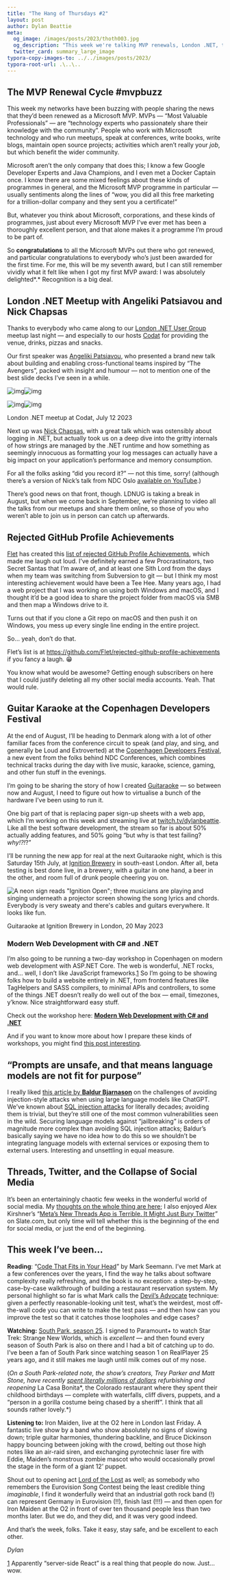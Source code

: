 ```yaml
---
title: "The Hang of Thursdays #2"
layout: post
author: Dylan Beattie
meta:
  og_image: /images/posts/2023/thoth003.jpg
  og_description: "This week we're talking MVP renewals, London .NET, taking Guitaraoke to Denmark, rejected GitHub profile achievements, and social media going into meltdown."
  twitter_card: summary_large_image
typora-copy-images-to: ../../images/posts/2023/
typora-root-url: .\..\..
---
```


## The MVP Renewal Cycle #mvpbuzz

This week my networks have been buzzing with people sharing the news that they’d been renewed as a Microsoft MVP. MVPs — “Most Valuable Professionals” — are “technology experts who passionately share their knowledge with the community”. People who work with Microsoft technology and who run meetups, speak at conferences, write books, write blogs, maintain open source projects; activities which aren’t really your *job*, but which benefit the wider community.

Microsoft aren’t the only company that does this; I know a few Google Developer Experts and Java Champions, and I even met a Docker Captain once. I know there are some mixed feelings about these kinds of programmes in general, and the Microsoft MVP programme in particular — usually sentiments along the lines of “wow, you did all this free marketing for a trillion-dollar company and they sent you a certificate!”

But, whatever you think about Microsoft, corporations, and these kinds of programmes, just about every Microsoft MVP I’ve ever met has been a thoroughly excellent person, and that alone makes it a programme I’m proud to be part of.

So **congratulations** to all the Microsoft MVPs out there who got renewed, and particular congratulations to everybody who’s just been awarded for the first time. For me, this will be my seventh award, but I can still remember vividly what it felt like when I got my first MVP award: I was absolutely delighted*.* Recognition is a big deal.

## London .NET Meetup with Angeliki Patsiavou and Nick Chapsas

Thanks to everybody who came along to our [London .NET User Group](https://www.meetup.com/london-net-user-group/) meetup last night — and especially to our hosts [Codat](https://www.codat.io/) for providing the venue, drinks, pizzas and snacks. 

Our first speaker was [Angeliki Patsiavou](https://twitter.com/a_patsiavou?lang=en-GB), who presented a brand new talk about building and enabling cross-functional teams inspired by “The Avengers”, packed with insight and humour — not to mention one of the best slide decks I’ve seen in a while.

![img](/images/posts/2023/substack-f225516e-5b2d-4a2d-9cc1-b97af6d3aa15_6000x3368.jpeg)![img](/images/posts/2023/substack-2a1d8c87-8f43-4a14-b1b4-919b365eea4b_6000x3368.jpeg)

![img](/images/posts/2023/substack-c0fcfc97-9944-40f6-ae23-7d89988681c5_6000x3368.jpeg)![img](/images/posts/2023/substack-1600c0ea-8fd3-4dcf-8965-7d9078139f13_6000x3368.jpeg)

London .NET meetup at Codat, July 12 2023

Next up was [Nick Chapsas](https://www.youtube.com/@nickchapsas), with a great talk which was ostensibly about logging in .NET, but actually took us on a deep dive into the gritty internals of how strings are managed by the .NET runtime and how something as seemingly innocuous as formatting your log messages can actually have a big impact on your application’s performance and memory consumption.

For all the folks asking “did you record it?” — not this time, sorry! (although there’s a version of Nick’s talk from NDC Oslo [available on YouTube](https://www.youtube.com/watch?v=NlBjVJPkT6M).)

There’s good news on that front, though. LDNUG is taking a break in August, but when we come back in September, we’re planning to video all the talks from our meetups and share them online, so those of you who weren’t able to join us in person can catch up afterwards.

## Rejected GitHub Profile Achievements

[Flet](https://github.com/Flet) has created this [list of rejected GitHub Profile Achievements](https://github.com/Flet/rejected-github-profile-achievements), which made me laugh out loud. I’ve definitely earned a few Procrastinators, two Secret Santas that I’m aware of, and at least one Sith Lord from the days when my team was switching from Subversion to git — but I think my most interesting achievement would have been a Tee Hee. Many years ago, I had a web project that I was working on using both Windows and macOS, and I thought it’d be a good idea to share the project folder from macOS via SMB and then map a Windows drive to it. 

Turns out that if you clone a Git repo on macOS and then push it on Windows, you mess up every single line ending in the entire project. 

So… yeah, don’t do that.

Flet’s list is at https://github.com/Flet/rejected-github-profile-achievements if you fancy a laugh. 😁

You know what would be awesome? Getting enough subscribers on here that I could justify deleting all my other social media accounts. Yeah. That would rule.

## Guitar Karaoke at the Copenhagen Developers Festival

At the end of August, I’ll be heading to Denmark along with a lot of other familiar faces from the conference circuit to speak (and play, and sing, and generally be Loud and Extroverted) at the [Copenhagen Developers Festival](https://cphdevfest.com/), a new event from the folks behind NDC Conferences, which combines technical tracks during the day with live music, karaoke, science, gaming, and other fun stuff in the evenings.

I’m going to be sharing the story of how I created [Guitaraoke](https://guitaraoke.live/) — so between now and August, I need to figure out how to virtualise a bunch of the hardware I’ve been using to run it.

One big part of that is replacing paper sign-up sheets with a web app, which I’m working on this week and streaming live at [twitch.tv/dylanbeattie](https://www.twitch.tv/videos/1869840548). Like all the best software development, the stream so far is about 50% actually adding features, and 50% going “but why is that test failing? *why!?!*?”

I’ll be running the new app for real at the next Guitaraoke night, which is this Saturday 15th July, at [Ignition Brewery](https://ignition.beer/) in south-east London. After all, beta testing is best done live, in a brewery, with a guitar in one hand, a beer in the other, and room full of drunk people cheering you on.

![A neon sign reads "Ignition Open"; three musicians are playing and singing underneath a projector screen showing the song lyrics and chords. Everybody is very sweaty and there's cables and guitars everywhere. It looks like fun.](/images/posts/2023/substack-c0ea2539-712f-43f4-af0a-f477683550db_6000x4000.jpeg)

Guitaraoke at Ignition Brewery in London, 20 May 2023

### Modern Web Development with C# and .NET

I’m also going to be running a two-day workshop in Copenhagen on modern web development with ASP.NET Core. The web is wonderful, .NET rocks, and… well, I don’t like JavaScript frameworks.[1](#footnote-1) So I’m going to be showing folks how to build a website entirely in .NET, from frontend features like TagHelpers and SASS compilers, to minimal APIs and controllers, to some of the things .NET doesn’t really do well out of the box — email, timezones, y’know. Nice straightforward easy stuff.

Check out the workshop here: [**Modern Web Development with C# and .NET**](https://cphdevfest.com/workshops/modern-web-development-with-c-and-net/957e969dd365)

And if you want to know more about how I prepare these kinds of workshops, you might find [this post interesting](https://substack.dylanbeattie.net/p/structuring-workshops).

## **“Prompts are unsafe, and that means language models are not fit for purpose”**

I really liked [this article by **Baldur Bjarnason**](https://softwarecrisis.dev/letters/prompts-are-not-fit-for-purpose) on the challenges of avoiding injection-style attacks when using large language models like ChatGPT. We’ve known about [SQL injection attacks](https://owasp.org/www-community/attacks/SQL_Injection) for literally decades; avoiding them is trivial, but they’re still one of the most common vulnerabilities seen in the wild. Securing language models against “jailbreaking” is orders of magnitude more complex than avoiding SQL injection attacks; Baldur’s basically saying we have no idea how to do this so we shouldn’t be integrating language models with external services or exposing them to external users. Interesting and unsettling in equal measure.

## Threads, Twitter, and the Collapse of Social Media

It’s been an entertainingly chaotic few weeks in the wonderful world of social media. My [thoughts on the whole thing are here](https://substack.dylanbeattie.net/p/the-social-meltdown); I also enjoyed Alex Kirshner’s “[Meta’s New Threads App is Terrible. It Might Just Bury Twitter](https://slate.com/technology/2023/07/threads-app-meta-review-twitter-musk-facebook-winner.html)” on Slate.com, but only time will tell whether this is the beginning of the end for social media, or just the end of the beginning.

## This week I’ve been…

**Reading**: “[Code That Fits in Your Head](https://www.oreilly.com/library/view/code-that-fits/9780137464302/)” by Mark Seemann. I’ve met Mark at a few conferences over the years, I find the way he talks about software complexity really refreshing, and the book is no exception: a step-by-step, case-by-case walkthrough of building a restaurant reservation system. My personal highlight so far is what Mark calls the [Devil’s Advocate](https://blog.ploeh.dk/2019/10/07/devils-advocate/) technique: given a perfectly reasonable-looking unit test, what’s the weirdest, most off-the-wall code you can write to make the test pass — and then how can you improve the test so that it catches those loopholes and edge cases?

**Watching:** [South Park, season 25](https://en.wikipedia.org/wiki/South_Park_(season_25)). I signed to Paramount+ to watch Star Trek: Strange New Worlds, which is *excellent* — and then found every season of South Park is also on there and I had a bit of catching up to do. I’ve been a fan of South Park since watching season 1 on RealPlayer 25 years ago, and it still makes me laugh until milk comes out of my nose.

(*On a South Park-related note, the show’s creators, Trey Parker and Matt Stone, have recently* [*spent literally millions of dollars*](https://www.nytimes.com/2023/06/06/us/casa-bonita-restaurant.html) *refurbishing and reopening* La Casa Bonita*, the Colorado restaurant where they spent their childhood birthdays — complete with waterfalls, cliff divers, puppets, and a “person in a gorilla costume being chased by a sheriff”. I think that all sounds rather lovely.*)

**Listening to:** Iron Maiden, live at the O2 here in London last Friday. A fantastic live show by a band who show absolutely no signs of slowing down; triple guitar harmonies, thundering backline, and Bruce Dickinson happy bouncing between joking with the crowd, belting out those high notes like an air-raid siren, and exchanging pyrotechnic laser fire with Eddie, Maiden’s monstrous zombie mascot who would occasionally prowl the stage in the form of a giant 12’ puppet. 

Shout out to opening act [Lord of the Lost](https://www.youtube.com/channel/UCKmi2SZRPoCqXA01qtzIqrw) as well; as somebody who remembers the Eurovision Song Contest being the least credible thing *imaginable*, I find it wonderfully weird that an industrial goth rock band (!) can represent Germany in Eurovision (!!), finish last (!!!) — and then open for Iron Maiden at the O2 in front of over ten thousand people less than two months later. But we do, and they did, and it was very good indeed.

And that’s the week, folks. Take it easy, stay safe, and be excellent to each other.

*Dylan*

[1](#footnote-anchor-1) Apparently “server-side React” is a real thing that people do now. Just… wow.